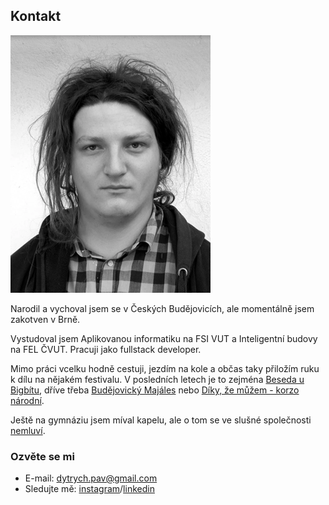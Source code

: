 ## Kontakt
![me](me.png)

Narodil a vychoval jsem se v Českých Budějovicích, ale  momentálně jsem zakotven v Brně.

Vystudoval jsem Aplikovanou informatiku na FSI VUT a Inteligentní budovy na FEL ČVUT. Pracuji jako fullstack developer. 

Mimo práci vcelku hodně cestuji, jezdím na kole a občas taky přiložím ruku k dílu na nějakém festivalu. V posledních letech je to zejména [Beseda u Bigbítu](https://www.besedaubigbitu.cz/), dříve třeba [Budějovický Majáles](https://budejovickymajales.cz/o-festivalu) nebo [Díky, že můžem - korzo národní](https://dikyzemuzem.cz/). 

Ještě na gymnáziu jsem míval kapelu, ale o tom se ve slušné společnosti [nemluví](https://www.youtube.com/watch?v=bnxkxeky7oQ). 

### Ozvěte se mi
 - E-mail: dytrych.pav@gmail.com
 - Sledujte mě: [instagram](https://www.instagram.com/bigvpicilajf/)/[linkedin](https://www.linkedin.com/in/pavel-dytrych-9070b7133/)